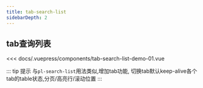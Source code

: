 ```yaml
---
title: tab-search-list
sidebarDepth: 2
---
```


## tab查询列表

<demo-block>

<tab-search-list-demo-01 slot="source"></tab-search-list-demo-01>

<<< docs/.vuepress/components/tab-search-list-demo-01.vue

</demo-block>

::: tip 提示
与`pl-search-list`用法类似,增加tab功能, 切换tab默认keep-alive各个tab的table状态,分页/高亮行/滚动位置
:::
